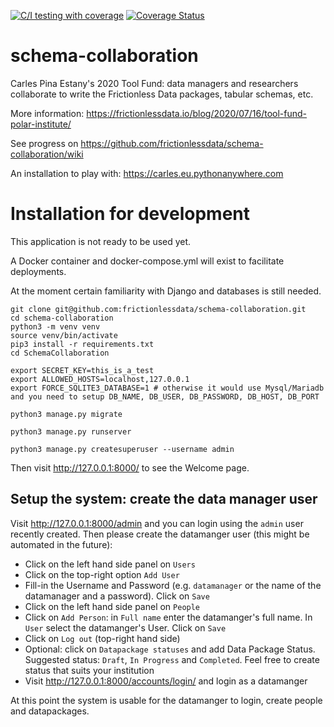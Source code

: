 [![C/I testing with coverage](https://github.com/frictionlessdata/schema-collaboration/workflows/C/I%20testing%20with%20coverage/badge.svg?branch=master)](https://github.com/frictionlessdata/schema-collaboration/actions)
[![Coverage Status](https://coveralls.io/repos/github/frictionlessdata/schema-collaboration/badge.svg?branch=master&service=github)](https://coveralls.io/github/frictionlessdata/schema-collaboration?branch=master)

# schema-collaboration
Carles Pina Estany's 2020 Tool Fund: data managers and researchers collaborate to write the Frictionless Data packages, tabular schemas, etc. 

More information: https://frictionlessdata.io/blog/2020/07/16/tool-fund-polar-institute/

See progress on https://github.com/frictionlessdata/schema-collaboration/wiki

An installation to play with: https://carles.eu.pythonanywhere.com

# Installation for development
This application is not ready to be used yet.

A Docker container and docker-compose.yml will exist to facilitate deployments.

At the moment certain familiarity with Django and databases is still needed.

```
git clone git@github.com:frictionlessdata/schema-collaboration.git
cd schema-collaboration
python3 -m venv venv
source venv/bin/activate
pip3 install -r requirements.txt
cd SchemaCollaboration

export SECRET_KEY=this_is_a_test
export ALLOWED_HOSTS=localhost,127.0.0.1
export FORCE_SQLITE3_DATABASE=1	# otherwise it would use Mysql/Mariadb and you need to setup DB_NAME, DB_USER, DB_PASSWORD, DB_HOST, DB_PORT

python3 manage.py migrate

python3 manage.py runserver

python3 manage.py createsuperuser --username admin
```

Then visit http://127.0.0.1:8000/ to see the Welcome page.

## Setup the system: create the data manager user

Visit http://127.0.0.1:8000/admin and you can login using the `admin` user recently created. Then please create the datamanger user (this might be automated in the future):
 * Click on the left hand side panel on `Users`
 * Click on the top-right option `Add User`
 * Fill-in the Username and Password (e.g. `datamanager` or the name of the datamanager and a password). Click on `Save`
 * Click on the left hand side panel on `People`
 * Click on `Add Person`: in `Full name` enter the datamanger's full name. In `User` select the datamanger's User. Click on `Save`
 * Click on `Log out` (top-right hand side)
 * Optional: click on `Datapackage statuses` and add Data Package Status. Suggested status: `Draft`, `In Progress` and `Completed`. Feel free to create status that suits your institution
 * Visit http://127.0.0.1:8000/accounts/login/ and login as a datamanger

At this point the system is usable for the datamanger to login, create people and datapackages.
